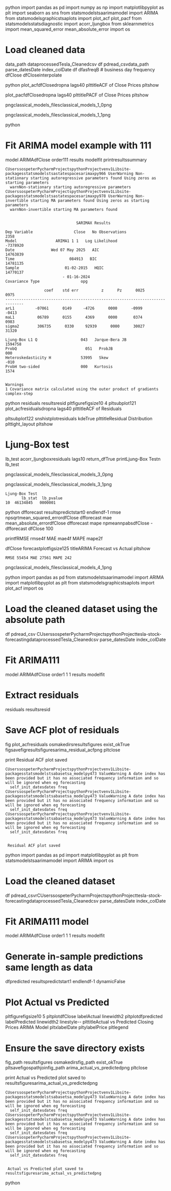 python
import pandas as pd
import numpy as np
import matplotlibpyplot as plt
import seaborn as sns
from statsmodelstsaarimamodel import ARIMA
from statsmodelsgraphicstsaplots import plot_acf plot_pacf
from statsmodelsstatsdiagnostic import acorr_ljungbox
from sklearnmetrics import mean_squared_error mean_absolute_error
import os

# Load cleaned data
data_path  dataprocessedTesla_Cleanedcsv
df  pdread_csvdata_path parse_datesDate index_colDate
df  dfasfreqB  # business day frequency
dfClose  dfCloseinterpolate





python
plot_acfdfClosedropna lags40
plttitleACF of Close Prices
pltshow

plot_pacfdfClosedropna lags40
plttitlePACF of Close Prices
pltshow




    
pngclassical_models_filesclassical_models_1_0png
    



    
pngclassical_models_filesclassical_models_1_1png
    



python
# Fit ARIMA model  example with 111
model  ARIMAdfClose order111
results  modelfit
printresultssummary



    CUserssospeterPycharmProjectspythonProjectvenv1Libsite-packagesstatsmodelstsastatespacesarimaxpy966 UserWarning Non-stationary starting autoregressive parameters found Using zeros as starting parameters
      warnNon-stationary starting autoregressive parameters
    CUserssospeterPycharmProjectspythonProjectvenv1Libsite-packagesstatsmodelstsastatespacesarimaxpy978 UserWarning Non-invertible starting MA parameters found Using zeros as starting parameters
      warnNon-invertible starting MA parameters found
    

                                   SARIMAX Results                                
    
    Dep Variable                  Close   No Observations                 2358
    Model                 ARIMA1 1 1   Log Likelihood               -7378920
    Date                Wed 07 May 2025   AIC                          14763839
    Time                        084913   BIC                          14781135
    Sample                    01-02-2015   HQIC                         14770137
                             - 01-16-2024                                         
    Covariance Type                  opg                                         
    
                     coef    std err          z      Pz      0025      0975
    ------------------------------------------------------------------------------
    arL1         -07061      0149     -4726      0000      -0999      -0413
    maL1          06789      0155      4369      0000       0374       0983
    sigma2        306735      0330     92939      0000      30027      31320
    
    Ljung-Box L1 Q                   043   Jarque-Bera JB             1594758
    ProbQ                              051   ProbJB                         000
    Heteroskedasticity H             53995   Skew                            -010
    ProbH two-sided                  000   Kurtosis                        1574
    
    
    Warnings
    1 Covariance matrix calculated using the outer product of gradients complex-step
    


python
residuals  resultsresid
pltfigurefigsize10 4
pltsubplot121
plot_acfresidualsdropna lags40
plttitleACF of Residuals

pltsubplot122
snshistplotresiduals kdeTrue
plttitleResidual Distribution
plttight_layout
pltshow

# Ljung-Box test
lb_test  acorr_ljungboxresiduals lags10 return_dfTrue
printLjung-Box Testn lb_test




    
pngclassical_models_filesclassical_models_3_0png
    



    
pngclassical_models_filesclassical_models_3_1png
    


    Ljung-Box Test
           lb_stat  lb_pvalue
    10  46134845   0000001
    


python
dfforecast  resultspredictstart0 endlendf-1
rmse  npsqrtmean_squared_errordfClose dfforecast
mae  mean_absolute_errordfClose dfforecast
mape  npmeannpabsdfClose - dfforecast  dfClose  100

printfRMSE rmse4f MAE mae4f MAPE mape2f

dfClose forecastplotfigsize125 titleARIMA Forecast vs Actual
pltshow



    RMSE 55454 MAE 27561 MAPE 242
    


    
pngclassical_models_filesclassical_models_4_1png
    



python
import pandas as pd
from statsmodelstsaarimamodel import ARIMA
import matplotlibpyplot as plt
from statsmodelsgraphicstsaplots import plot_acf
import os

# Load the cleaned dataset using the absolute path
df  pdread_csv
    CUserssospeterPycharmProjectspythonProjecttesla-stock-forecastingdataprocessedTesla_Cleanedcsv
    parse_datesDate
    index_colDate


# Fit ARIMA111
model  ARIMAdfClose order1 1 1
results  modelfit

# Extract residuals
residuals  resultsresid

# Save ACF plot of residuals
fig  plot_acfresiduals
osmakedirsresultsfigures exist_okTrue
figsavefigresultsfiguresarima_residual_acfpng
pltclose

print Residual ACF plot saved



    CUserssospeterPycharmProjectspythonProjectvenv1Libsite-packagesstatsmodelstsabasetsa_modelpy473 ValueWarning A date index has been provided but it has no associated frequency information and so will be ignored when eg forecasting
      self_init_datesdates freq
    CUserssospeterPycharmProjectspythonProjectvenv1Libsite-packagesstatsmodelstsabasetsa_modelpy473 ValueWarning A date index has been provided but it has no associated frequency information and so will be ignored when eg forecasting
      self_init_datesdates freq
    CUserssospeterPycharmProjectspythonProjectvenv1Libsite-packagesstatsmodelstsabasetsa_modelpy473 ValueWarning A date index has been provided but it has no associated frequency information and so will be ignored when eg forecasting
      self_init_datesdates freq
    

     Residual ACF plot saved
    


python
import pandas as pd
import matplotlibpyplot as plt
from statsmodelstsaarimamodel import ARIMA
import os

# Load the cleaned dataset
df  pdread_csvrCUserssospeterPycharmProjectspythonProjecttesla-stock-forecastingdataprocessedTesla_Cleanedcsv 
                 parse_datesDate index_colDate



# Fit ARIMA111 model
model  ARIMAdfClose order1 1 1
results  modelfit

# Generate in-sample predictions same length as data
dfpredicted  resultspredictstart1 endlendf-1 dynamicFalse

# Plot Actual vs Predicted
pltfigurefigsize10 5
pltplotdfClose labelActual linewidth2
pltplotdfpredicted labelPredicted linewidth2 linestyle--
plttitleActual vs Predicted Closing Prices ARIMA Model
pltxlabelDate
pltylabelPrice
pltlegend

# Ensure the save directory exists
fig_path  resultsfigures
osmakedirsfig_path exist_okTrue
pltsavefigospathjoinfig_path arima_actual_vs_predictedpng
pltclose

print Actual vs Predicted plot saved to resultsfiguresarima_actual_vs_predictedpng



    CUserssospeterPycharmProjectspythonProjectvenv1Libsite-packagesstatsmodelstsabasetsa_modelpy473 ValueWarning A date index has been provided but it has no associated frequency information and so will be ignored when eg forecasting
      self_init_datesdates freq
    CUserssospeterPycharmProjectspythonProjectvenv1Libsite-packagesstatsmodelstsabasetsa_modelpy473 ValueWarning A date index has been provided but it has no associated frequency information and so will be ignored when eg forecasting
      self_init_datesdates freq
    CUserssospeterPycharmProjectspythonProjectvenv1Libsite-packagesstatsmodelstsabasetsa_modelpy473 ValueWarning A date index has been provided but it has no associated frequency information and so will be ignored when eg forecasting
      self_init_datesdates freq
    

     Actual vs Predicted plot saved to resultsfiguresarima_actual_vs_predictedpng
    


python


